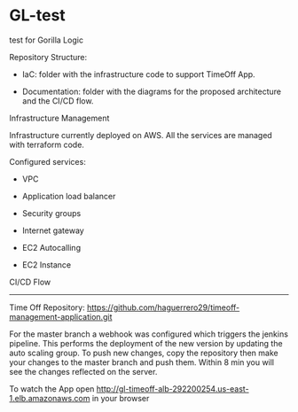 # GL-test
test for Gorilla Logic


Repository Structure:

  - IaC: folder with the infrastructure code to support TimeOff App.

  - Documentation: folder with the diagrams for the proposed architecture and the CI/CD flow.


Infrastructure Management

Infrastructure currently deployed on AWS. All the services are managed with terraform code.

Configured services:

  - VPC
  
  - Application load balancer
  
  - Security groups
  
  - Internet gateway
  
  - EC2 Autocalling
  
  - EC2 Instance

CI/CD Flow
___________

Time Off Repository: https://github.com/haguerrero29/timeoff-management-application.git

For the master branch a webhook was configured which triggers the jenkins pipeline. This performs the deployment of the new version by updating the auto scaling group.
To push new changes, copy the repository then make your changes to the master branch and push them. Within 8 min you will see the changes reflected on the server.


To watch the App open http://gl-timeoff-alb-292200254.us-east-1.elb.amazonaws.com in your browser
